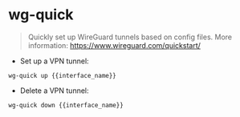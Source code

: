 # wg-quick

> Quickly set up WireGuard tunnels based on config files.
> More information: <https://www.wireguard.com/quickstart/>

- Set up a VPN tunnel:

`wg-quick up {{interface_name}}`

- Delete a VPN tunnel:

`wg-quick down {{interface_name}}`
